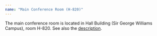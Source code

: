 ```yaml
---
name: "Main Conference Room (H-820)"
---
```


The main conference room is located in Hall Building (Sir George Williams Campus), room H-820. See also the [description](https://www.concordia.ca/maps/sgw-campus.html?building=H).